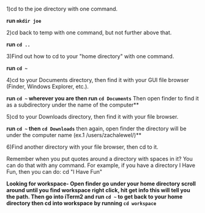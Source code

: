 1)cd to the joe directory with one command.

**run `mkdir joe`** 

2)cd back to temp with one command, but not further above that.

**run `cd ..`** 

3)Find out how to cd to your "home directory" with one command.

**run `cd ~`**

4)cd to your Documents directory, then find it with your GUI file browser (Finder, Windows Explorer, etc.).

**run `cd ~` wherever you are then run `cd Documents`** Then open finder to find it as a subdirectory under the name of the computer**

5)cd to your Downloads directory, then find it with your file browser.

**run `cd ~` then `cd Downloads`** then again, open finder the directory will be under the computer name (ex.1 /users/zachalewel/)**

6)Find another directory with your file browser, then cd to it.

Remember when you put quotes around a directory with spaces in it? You can do that with any command. For example, if you have a directory I Have Fun, then you can do: cd "I Have Fun"

**Looking for workspace- Open finder go under your home directory scroll around until you find workspace right click, hit get info
this will tell you the path. Then go into iTerm2 and run `cd ~` to get back to your home directory then cd into workspace by running `cd workspace`**
